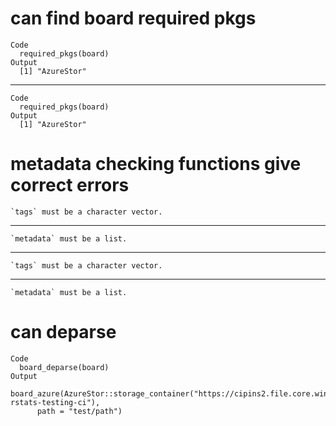 # can find board required pkgs

    Code
      required_pkgs(board)
    Output
      [1] "AzureStor"

---

    Code
      required_pkgs(board)
    Output
      [1] "AzureStor"

# metadata checking functions give correct errors

    `tags` must be a character vector.

---

    `metadata` must be a list.

---

    `tags` must be a character vector.

---

    `metadata` must be a list.

# can deparse

    Code
      board_deparse(board)
    Output
      board_azure(AzureStor::storage_container("https://cipins2.file.core.windows.net/pins-rstats-testing-ci"), 
          path = "test/path")

